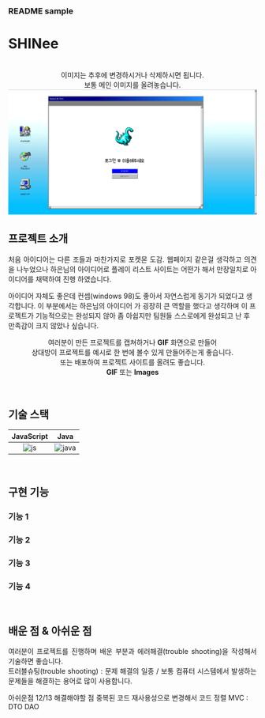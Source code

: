 ### README sample 
# SHINee

<p align="center">
  <br>
  이미지는 추후에 변경하시거나 삭제하시면 됩니다.<br /> 보통 메인 이미지를 올려놓습니다.<br />
  <img src="readme-static\img/img/메인화면.PNG">
  <br>
</p>



## 프로젝트 소개

<p align="justify">
<!--프로젝트를 만들게 된 개요나 동기를 작성해주세요. -->
처음 아이디어는 다른 조들과 마찬가지로 포켓몬 도감. 웹페이지 같은걸 생각하고 의견을 나누었으나
하은님의 아이디어로 플레이 리스트 사이트는 어떤가 해서 만장일치로 아이디어를 채택하여 진행 하였습니다.

아이디어 자체도 좋은데 컨셉(windows 98)도 좋아서 자연스럽게 동기가 되었다고 생각합니다. 
이 부분에서는 하은님의 아이디어 가 굉장히 큰 역할을 했다고 생각하며 이 프로젝트가 기능적으로는 완성되지 않아 좀 아쉽지만
팀원들 스스로에게 완성되고 난 후 만족감이 크지 않았나 싶습니다.
</p>

<p align="center">
여러분이 만든 프로젝트를 캡쳐하거나 <strong>GIF</strong> 화면으로 만들어 <br />
상대방이 프로젝트를 예시로 한 번에 볼수 있게 만들어주는게 좋습니다.<br />
또는 배포하여 프로젝트 사이트를 올려도 좋습니다.<br />
<strong>GIF</strong> 또는 <strong>Images</strong>
</p>

<br>

## 기술 스택

| JavaScript |    Java    | 
| :--------: | :--------: | 
|   ![js]    |  ![java]   |

<br>

## 구현 기능

### 기능 1

### 기능 2

### 기능 3

### 기능 4

<br>

## 배운 점 & 아쉬운 점

<p align="justify">
여러분이 프로젝트를 진행하며 배운 부분과 에러해결(trouble shooting)을 작성해서 기술하면 좋습니다.<br />
트러블슈팅(trouble shooting) : 문제 해결의 일종 / 보통 컴퓨터 시스템에서 발생하는 문제들을 해결하는 용어로 많이 사용합니다.
</p>
아쉬운점 12/13 해결해야할 점
중복된 코드 재사용성으로 변경해서 코드 정렬
MVC : DTO DAO

<br>


<!-- Stack Icon Refernces -->

[js]: ./readme-static/img/javascript.svg
[java]: ./readme-static/img/java.svg
